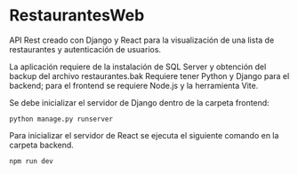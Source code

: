 # RestaurantesWeb
 API Rest creado con Django y React para la visualización de una lista de restaurantes y autenticación de usuarios.

La aplicación requiere de la instalación de SQL Server y obtención del backup del archivo restaurantes.bak
Requiere tener Python y Django para el backend; para el frontend se requiere Node.js y la herramienta Vite.

Se debe inicializar el servidor de Django dentro de la carpeta frontend:
```
python manage.py runserver
```

Para inicializar el servidor de React se ejecuta el siguiente comando en la carpeta backend.
```
npm run dev
```
